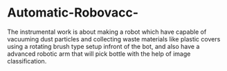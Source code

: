 # Automatic-Robovacc-
The instrumental work is about making a robot which have capable of vacuuming  dust particles and collecting waste materials like plastic covers using a rotating  brush type setup infront of the bot, and also have a advanced robotic arm that  will pick bottle with the help of image classification.
